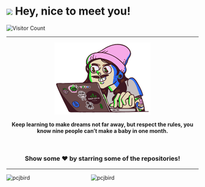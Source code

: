 <h1><img src="https://emojis.slackmojis.com/emojis/images/1531849430/4246/blob-sunglasses.gif?1531849430" width="30"/> Hey, nice to meet you!</h1>

![Visitor Count](https://profile-counter.glitch.me/pcjbird/count.svg)

<hr/>

<p align="center"> <img src="programming.gif" width="50%" /></p>
<p align="center"><b>Keep learning to make dreams not far away, but respect the rules, you know nine people can’t make a baby in one month.</b></p>

<br>

<div align="center">

### Show some ❤️ by starring some of the repositories!
</div>

<hr/>
 
 <p align="center">
    <p>
      <img align="left" src="https://github-readme-stats.vercel.app/api/top-langs?username=pcjbird&show_icons=true&locale=en&layout=compact&langs_count=8&count_private=true&theme=synthwave" alt="pcjbird" width="38%"/>
    </p>
    <p>
      <img align="right" src="https://github-readme-stats.vercel.app/api?username=pcjbird&show_icons=true&locale=en&count_private=true&layout=compact&count_private=true&theme=synthwave" alt="pcjbird" width="56%"/>
    </p>
</p>
